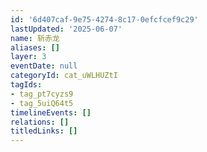 ```yaml
---
id: '6d407caf-9e75-4274-8c17-0efcfcef9c29'
lastUpdated: '2025-06-07'
name: 斩赤龙
aliases: []
layer: 3
eventDate: null
categoryId: cat_uWLHUZtI
tagIds:
- tag_pt7cyzs9
- tag_5uiQ64t5
timelineEvents: []
relations: []
titledLinks: []
---
```


